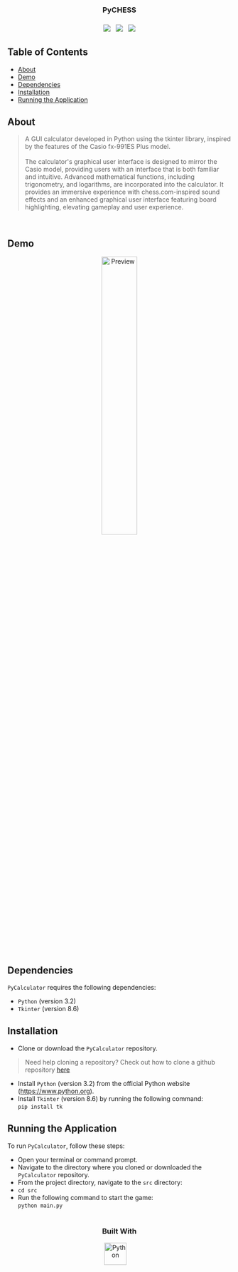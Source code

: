 <h3 align="center">PyCHESS<h3>
<p align="center">
<a href="https://github.com/joolaoye/PyCHESS/blob/main/LICENSE"><img src="https://img.shields.io/badge/License-MIT-blue.svg"/></a> &nbsp; <a href=""><img src="https://img.shields.io/badge/Open Source-red.svg"/></a> &nbsp; <a href="https://github.com/joolaoye/PyCHESS/blob/main/CONTRIBUTING.md"><img src="https://img.shields.io/badge/Contributors-green.svg"/></a> </p>

## Table of Contents
- [About](#about)
- [Demo](#demo)
- [Dependencies](#dependencies)
- [Installation](#installation)
- [Running the Application](#running-the-application)

## About
  > A GUI calculator developed in Python using the tkinter library, inspired by the features of the Casio fx-991ES Plus model. 
  <br><br>
  The calculator's graphical user interface is designed to mirror the Casio model, providing users with an interface that is both familiar and intuitive. Advanced mathematical functions, including trigonometry, and logarithms, are incorporated into the calculator.
It provides an immersive experience with chess.com-inspired sound effects and an enhanced graphical user interface featuring board highlighting, elevating gameplay and user experience.
<br>

## Demo
<p align="center">
  <a href="https://imgur.com/Da3i1Rx.gif">
    <img src="https://imgur.com/Da3i1Rx.gif" alt="Preview" width="40%"/>
  </a>
</p>

## Dependencies
`PyCalculator` requires the following dependencies:

* `Python` (version 3.2)
* `Tkinter` (version 8.6)


## Installation
* Clone or download the `PyCalculator` repository. <br>
> Need help cloning a repository? Check out how to clone a github repository [here](https://docs.github.com/en/repositories/creating-and-managing-repositories/cloning-a-repository)
* Install `Python` (version 3.2) from the official Python website (https://www.python.org).
* Install `Tkinter` (version 8.6) by running the following command: <br>
  `pip install tk`

## Running the Application
To run `PyCalculator`, follow these steps:

* Open your terminal or command prompt.
* Navigate to the directory where you cloned or downloaded the `PyCalculator` repository.
* From the project directory, navigate to the `src` directory: <br>
* `cd src`
* Run the following command to start the game: <br>
`python main.py`
<br><br>

<h3 align="center">
  Built With
</h3>

<p align="center">
<a href="https://cdn.jsdelivr.net/gh/devicons/devicon/icons/python/python-original-wordmark.svg"><img  alt="Python" width="50px" style="padding-right:10px;" src="https://cdn.jsdelivr.net/gh/devicons/devicon/icons/python/python-original-wordmark.svg" /></a> &nbsp; 
</p>
<br><br>
